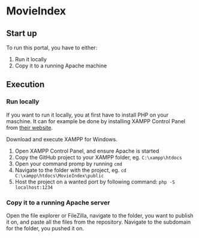 # MovieIndex
## Start up
To run this portal, you have to either:
1. Run it locally
2. Copy it to a running Apache machine

## Execution
### Run locally
If you want to run it locally, you at first have to install PHP on your maschine.
It can for example be done by installing XAMPP Control Panel from [their website](https://www.apachefriends.org/download.html).

Download and execute XAMPP for Windows.

1. Open XAMPP Control Panel, and ensure Apache is started
2. Copy the GitHub project to your XAMPP folder, eg. `C:\xampp\htdocs`
3. Open your command promp by running `cmd`
4. Navigate to the folder with the project, eg. `cd C:\xampp\htdocs\MovieIndex\public`
5. Host the project on a wanted port by following command: `php -S localhost:1234`

### Copy it to a running Apache server
Open the file explorer or FileZilla, navigate to the folder, you want to publish it on, and paste all the files from the repository.
Navigate to the subdomain for the folder, you pushed it on.
